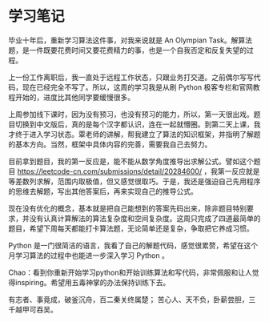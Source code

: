 # 学习笔记

毕业十年后，重新学习算法这件事，对我来说就是 An Olympian Task。解算法题，是一件既要花费时间又要花费精力的事，也是一个自我否定和反复失望的过程。

上一份工作离职后，我一直处于远程工作状态，只跟业务打交道。之前偶尔写写代码，现在已经完全不写了。所以，这周的学习我是从刷 Python 极客专栏和官网教程开始的，进度比其他同学要缓慢很多。

上周参加线下课时，因为没有预习，也没有预习的能力，所以，第一天很出戏。题目切换到中文版后，真的是每个汉字都认识，连在一起就懵圈。到第二天上课，我才终于进入学习状态。覃老师的讲解，帮我建立了算法的知识框架，并指明了解题的基本方向。当然，框架中具体内容的完善，需要我自己去努力。

目前拿到题目，我的第一反应是，能不能从数学角度推导出求解公式。譬如这个题目 https://leetcode-cn.com/submissions/detail/20284600/ ，我第一反应就是等差数列求解，范围内取极值，但又感觉很取巧。于是，我还是强迫自己先用程序的思维去解题，写出其他答案后，再来实现自己的推导公式。

现在没有优化的概念，基本就是把自己能想到的答案先码出来，除非题目特别要求，并没有认真计算解法的算法复杂度和空间复杂度。这周只完成了四道最简单的题目，希望下周每天都能打卡算法题，无论简单还是复杂，争取把它养成习惯。

Python 是一门很简洁的语言，我看了自己的解题代码，感觉很累赘，希望在这个月学习算法的过程中也能进一步深入学习 Python 。



Chao：看到你重新开始学习python和开始训练算法和写代码，非常佩服和让人觉得inspiring。希望用五毒神掌的办法保持训练下去。

有志者、事竟成，破釜沉舟，百二秦关终属楚；
苦心人、天不负，卧薪尝胆，三千越甲可吞吴。
